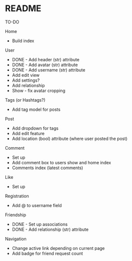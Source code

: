 # README

TO-DO

Home
  * Build index

User
  * DONE - Add header (str) attribute
  * DONE - Add avatar (str) attribute
  * DONE - Add username (str) attribute
  * Add edit view
  * Add settings?
  * Add relationship
  * Show - fix avatar cropping

Tags (or Hashtags?)
  * Add tag model for posts

Post
  * Add dropdown for tags
  * Add edit feature
  * Add location (bool) attribute (where user posted the post)

Comment
  * Set up
  * Add comment box to users show and home index
  * Comments index (latest comments)

Like
  * Set up

Registration
  * Add @ to username field

Friendship
  * DONE - Set up associations
  * DONE - Add relationship (str) attribute

Navigation
  * Change active link depending on current page
  * Add badge for friend request count
